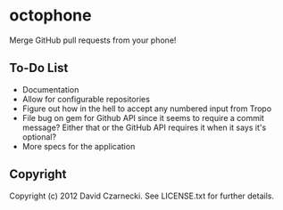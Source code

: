 # octophone

Merge GitHub pull requests from your phone!

## To-Do List

* Documentation
* Allow for configurable repositories
* Figure out how in the hell to accept any numbered input from Tropo
* File bug on gem for Github API since it seems to require a commit message? Either that or the GitHub API requires it when it says it's optional?
* More specs for the application


## Copyright

Copyright (c) 2012 David Czarnecki. See LICENSE.txt for further details.